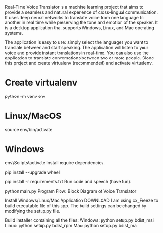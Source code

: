 Real-Time Voice Translator is a machine learning project that aims to provide a seamless and natural experience of cross-lingual communication. It uses deep neural networks to translate voice from one language to another in real time while preserving the tone and emotion of the speaker. It is a desktop application that supports Windows, Linux, and Mac operating systems.

The application is easy to use: simply select the languages you want to translate between and start speaking. The application will listen to your voice and provide instant translations in real-time. You can also use the application to translate conversations between two or more people.
Clone this project and create virtualenv (recommended) and activate virtualenv.

# Create virtualenv
python -m venv env

# Linux/MacOS
source env/bin/activate

# Windows
env\Scripts\activate
Install require dependencies.

pip install --upgrade wheel

pip install -r requirements.txt
Run code and speech (have fun).

python main.py
Program Flow:
Block Diagram of Voice Translator

Install Windows/Linux/Mac Application DOWNLOAD
I am using cx_Freeze to build executable file of this app. The build settings can be changed by modifying the setup.py file.

Build installer containing all the files:
Windows: python setup.py bdist_msi
Linux: python setup.py bdist_rpm
Mac: python setup.py bdist_ma
